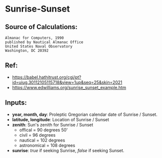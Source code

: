 # Sunrise-Sunset

## Source of Calculations:

	Almanac for Computers, 1990
	published by Nautical Almanac Office
	United States Naval Observatory
	Washington, DC 20392
  
## Ref:

- https://babel.hathitrust.org/cgi/pt?id=uiug.30112105115718&view=1up&seq=25&skin=2021
- https://www.edwilliams.org/sunrise_sunset_example.htm

## Inputs:

- **year, month, day**: Proleptic Gregorian calendar date of Sunrise / Sunset.
- **latitude, longitude**: Location of Sunrise / Sunset
- **zenith**: Sun's zenith for Sunrise / Sunset
	- offical      = 90 degrees 50'
	- civil        = 96 degrees
	- nautical     = 102 degrees
	- astronomical = 108 degrees
- **sunrise**: *true* if seeking Sunrise, *false* if seeking Sunset.
	
